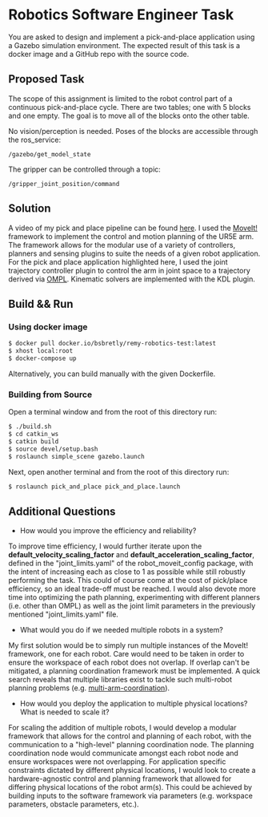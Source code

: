 # Robotics Software Engineer Task

You are asked to design and implement a pick-and-place application using a Gazebo simulation environment. The expected result of this task is a docker image and a GitHub repo with the source code.

## Proposed Task

The scope of this assignment is limited to the robot control part of a continuous pick-and-place cycle. There are two tables; one with 5 blocks and one empty. The goal is to move all of the blocks onto the other table.

No vision/perception is needed. Poses of the blocks are accessible through the ros_service:

`/gazebo/get_model_state`

The gripper can be controlled through a topic:

`/gripper_joint_position/command`

## Solution

A video of my pick and place pipeline can be found [here](https://youtu.be/dgJlA0qIIqM). I used the [MoveIt!](https://moveit.ros.org/) framework to implement the control and motion planning of the UR5E arm. The framework allows for the modular use of a variety of controllers, planners and sensing plugins to suite the needs of a given robot application. For the pick and place application highlighted here, I used the joint trajectory controller plugin to control the arm in joint space to a trajectory derived via [OMPL](https://ompl.kavrakilab.org/). Kinematic solvers are implemented with the KDL plugin.

## Build && Run

### Using docker image

```bash
$ docker pull docker.io/bsbretly/remy-robotics-test:latest
$ xhost local:root
$ docker-compose up
```

Alternatively, you can build manually with the given Dockerfile.

### Building from Source

Open a terminal window and from the root of this directory run:
```bash
$ ./build.sh
$ cd catkin_ws
$ catkin build
$ source devel/setup.bash
$ roslaunch simple_scene gazebo.launch
```

Next, open another terminal and from the root of this directory run:
```bash
$ roslaunch pick_and_place pick_and_place.launch
```

## Additional Questions

- How would you improve the efficiency and reliability?

To improve time efficiency, I would further iterate upon the __default_velocity_scaling_factor__ and __default_acceleration_scaling_factor__, defined in the "joint_limits.yaml" of the robot_moveit_config package, with the intent of increasing each as close to 1 as possible while still robustly performing the task. This could of course come at the cost of pick/place efficiency, so an ideal trade-off must be reached. I would also devote more time into optimizing the path planning, experimenting with different planners (i.e. other than OMPL) as well as the joint limit parameters in the previously mentioned "joint_limits.yaml" file.

- What would you do if we needed multiple robots in a system?

My first solution would be to simply run multiple instances of the MoveIt! framework, one for each robot. Care would need to be taken in order to ensure the workspace of each robot does not overlap. If overlap can't be mitigated, a planning coordination framework must be implemented. A quick search reveals that multiple libraries exist to tackle such multi-robot planning problems (e.g. [multi-arm-coordination](https://nbfigueroa.github.io/multi-arm-coordination/)).

- How would you deploy the application to multiple physical locations? What is needed to scale it?

For scaling the addition of multiple robots, I would develop a modular framework that allows for the control and planning of each robot, with the communication to a "high-level" planning coordination node. The planning coordination node would communicate amongst each robot node and ensure workspaces were not overlapping. For application specific constraints dictated by different physical locations, I would look to create a hardware-agnostic control and planning framework that allowed for differing physical locations of the robot arm(s). This could be achieved by building inputs to the software framework via parameters (e.g. workspace parameters, obstacle parameters, etc.).

